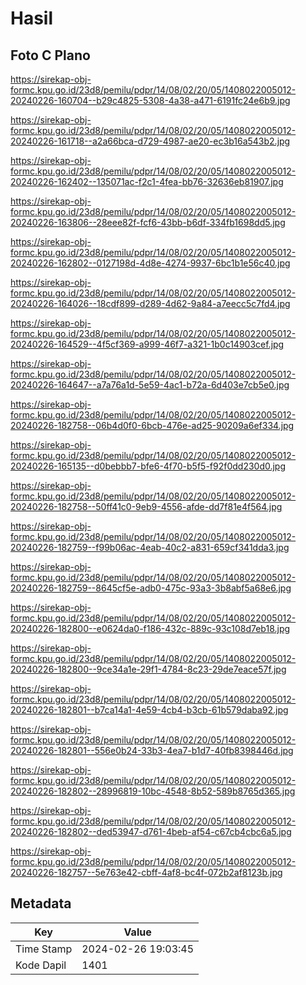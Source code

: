 # Hasil

## Foto C Plano

https://sirekap-obj-formc.kpu.go.id/23d8/pemilu/pdpr/14/08/02/20/05/1408022005012-20240226-160704--b29c4825-5308-4a38-a471-6191fc24e6b9.jpg

https://sirekap-obj-formc.kpu.go.id/23d8/pemilu/pdpr/14/08/02/20/05/1408022005012-20240226-161718--a2a66bca-d729-4987-ae20-ec3b16a543b2.jpg

https://sirekap-obj-formc.kpu.go.id/23d8/pemilu/pdpr/14/08/02/20/05/1408022005012-20240226-162402--135071ac-f2c1-4fea-bb76-32636eb81907.jpg

https://sirekap-obj-formc.kpu.go.id/23d8/pemilu/pdpr/14/08/02/20/05/1408022005012-20240226-163806--28eee82f-fcf6-43bb-b6df-334fb1698dd5.jpg

https://sirekap-obj-formc.kpu.go.id/23d8/pemilu/pdpr/14/08/02/20/05/1408022005012-20240226-162802--0127198d-4d8e-4274-9937-6bc1b1e56c40.jpg

https://sirekap-obj-formc.kpu.go.id/23d8/pemilu/pdpr/14/08/02/20/05/1408022005012-20240226-164026--18cdf899-d289-4d62-9a84-a7eecc5c7fd4.jpg

https://sirekap-obj-formc.kpu.go.id/23d8/pemilu/pdpr/14/08/02/20/05/1408022005012-20240226-164529--4f5cf369-a999-46f7-a321-1b0c14903cef.jpg

https://sirekap-obj-formc.kpu.go.id/23d8/pemilu/pdpr/14/08/02/20/05/1408022005012-20240226-164647--a7a76a1d-5e59-4ac1-b72a-6d403e7cb5e0.jpg

https://sirekap-obj-formc.kpu.go.id/23d8/pemilu/pdpr/14/08/02/20/05/1408022005012-20240226-182758--06b4d0f0-6bcb-476e-ad25-90209a6ef334.jpg

https://sirekap-obj-formc.kpu.go.id/23d8/pemilu/pdpr/14/08/02/20/05/1408022005012-20240226-165135--d0bebbb7-bfe6-4f70-b5f5-f92f0dd230d0.jpg

https://sirekap-obj-formc.kpu.go.id/23d8/pemilu/pdpr/14/08/02/20/05/1408022005012-20240226-182758--50ff41c0-9eb9-4556-afde-dd7f81e4f564.jpg

https://sirekap-obj-formc.kpu.go.id/23d8/pemilu/pdpr/14/08/02/20/05/1408022005012-20240226-182759--f99b06ac-4eab-40c2-a831-659cf341dda3.jpg

https://sirekap-obj-formc.kpu.go.id/23d8/pemilu/pdpr/14/08/02/20/05/1408022005012-20240226-182759--8645cf5e-adb0-475c-93a3-3b8abf5a68e6.jpg

https://sirekap-obj-formc.kpu.go.id/23d8/pemilu/pdpr/14/08/02/20/05/1408022005012-20240226-182800--e0624da0-f186-432c-889c-93c108d7eb18.jpg

https://sirekap-obj-formc.kpu.go.id/23d8/pemilu/pdpr/14/08/02/20/05/1408022005012-20240226-182800--9ce34a1e-29f1-4784-8c23-29de7eace57f.jpg

https://sirekap-obj-formc.kpu.go.id/23d8/pemilu/pdpr/14/08/02/20/05/1408022005012-20240226-182801--b7ca14a1-4e59-4cb4-b3cb-61b579daba92.jpg

https://sirekap-obj-formc.kpu.go.id/23d8/pemilu/pdpr/14/08/02/20/05/1408022005012-20240226-182801--556e0b24-33b3-4ea7-b1d7-40fb8398446d.jpg

https://sirekap-obj-formc.kpu.go.id/23d8/pemilu/pdpr/14/08/02/20/05/1408022005012-20240226-182802--28996819-10bc-4548-8b52-589b8765d365.jpg

https://sirekap-obj-formc.kpu.go.id/23d8/pemilu/pdpr/14/08/02/20/05/1408022005012-20240226-182802--ded53947-d761-4beb-af54-c67cb4cbc6a5.jpg

https://sirekap-obj-formc.kpu.go.id/23d8/pemilu/pdpr/14/08/02/20/05/1408022005012-20240226-182757--5e763e42-cbff-4af8-bc4f-072b2af8123b.jpg


## Metadata

| Key        | Value               |
| ---------- | ------------------- |
| Time Stamp | 2024-02-26 19:03:45 |
| Kode Dapil | 1401                |



